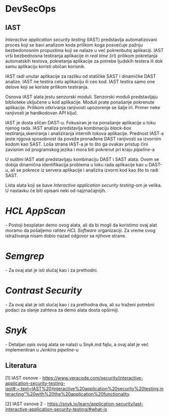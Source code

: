 # DevSecOps
## IAST
<i>Interactive application security testing</i> (IAST) predstavlja automatizovani proces koji se bavi analizom koda prilikom koga posvećuje pažnju bezbedonosnim propustima koji se nalaze u već pokrenbutoj aplikaciji. IAST vrši bezbednosna testiranja aplikacije <i>in real time</i> (irl) prilikom pokretanja automatskih testova, pokretanja aplikacije za potrebe ljudskih testera ili dok samu aplikaciju koristi običan korisnik.

IAST radi unutar aplikacije za razliku od statičke SAST i dinamičke DAST analize. IAST ne testira celu aplikaciju ili ceo kod. IAST testira samo one delove koji se koriste prilikom testiranja.

Osnova IAST alata jestu senzorski moduli. Senzorski moduli predstavljaju biblioteke uključene u kod aplikacije. Moduli prate ponašanje pokrenute aplikacije. Prilikom otkrivanja ranjivosti upozorenje se šalje irl. Primer neke ranjivosti je hardkodovan API ključ. 

IAST je dosta sličan DAST-u. Fokusiran je na ponašanje aplikacije u toku njenog rada. IAST analiza predstavlja kombinaciju <i>black-box</i> testiranja,skeniranja i analiziranja internih tokova aplikacije. Prednost IAST-a jeste njgova sposobnost da poveže pronađene DAST ranjivosti sa izvornim kodom kao SAST. Loša strana IAST-a je to što ga ovakav pristup čini zavisnim od programskog jezika i mora biti pokrenut pri kraju <i>pipeline</i>-a

U suštini IAST alati predstavljaju kombinaciju DAST i SAST alata. Ovom se dobija dinamična identifikacija problema u toku rada aplikacije kao u DAST-u, ali se pokrece iz servera aplikacije i analizira izvorni kod kao što to radi SAST. 


Lista alata koji se bave <i>Interactive application security testing</i>-om je velika. U nastavku će biti opisani neki od najznačajnijih.

<h1><i>HCL AppScan</i></h1> - Postoji besplatan demo ovog alata, ali da bi mogli da koristimo ovaj alat moramo da pošaljemo rahtev <i>HCL Software</i> organizaciji. Za vreme ovog istraživanja nisam dobio nazad odgovor sa njihove strane.
<h1><i>Semgrep</i></h1> - Za ovaj alat je isti slučaj kao i za prethodni.
<h1><i>Contrast Security</i></h1> - Za ovaj alat je isti slućaj kao i za prethodna dva, ali su traženi potrebni podaci za slanje zahteva za demo alata dosta opširniji.
<h1><i>Snyk</i></h1> - Detaljan opis ovog alata se nalazi u Snyk.md fajlu, a ovaj alat je već implementiran u <i>Jenkins pipeline</i>-u


## Literatura
[1] IAST osnove - https://www.veracode.com/security/interactive-application-security-testing-iast#:~:text=IAST%20(interactive%20application%20security%20testing,interacting”%20with%20the%20application%20functionality.

[2] IAST osnove 2 - https://snyk.io/learn/application-security/iast-interactive-application-security-testing/#what-is